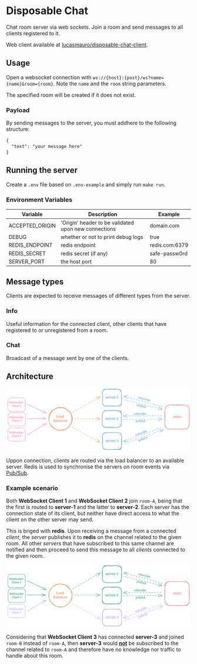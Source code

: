# Disposable Chat
Chat room server via web sockets. Join a room and send messages to all clients registered to it.

Web client available at [lucasmauro/disposable-chat-client](https://github.com/lucasmauro/disposable-chat-client).

## Usage
Open a websocket connection with `ws://{host}:{post}/ws?name={name}&room={room}`. Note the `name` and the `room` string parameters.

The specified room will be created if it does not exist.

### Payload
By sending messages to the server, you must addhere to the following structure:
```
{
  "text": "your message here"
}
```

## Running the server
Create a `.env` file based on `.env-example` and simply run `make run`.

### Environment Variables
| Variable          | Description                                               | Example
| ----------------- | --------------------------------------------------------- | ----
| ACCEPTED_ORIGIN   | 'Origin' header to be validated upon new connections      | domain.com
| DEBUG             | whether or not to print debug logs                        | true
| REDIS_ENDPOINT    | redis endpoint                                            | redis.com:6379
| REDIS_SECRET      | redis secret (if any)                                     | safe-passw0rd
| SERVER_PORT       | the host port                                             | 80

## Message types
Clients are expected to receive messages of different types from the server.

### Info
Useful information for the connected client, other clients that have registered to or unregistered from a room.

### Chat
Broadcast of a message sent by one of the clients.

## Architecture

![Architecture Diagram](./assets/architecture.png "Architecture Diagram")

Uppon connection, clients are routed via the load balancer to an available server. Redis is used to synchronise the servers on room events via [Pub/Sub](https://redis.io/docs/latest/develop/interact/pubsub/).

### Example scenario
Both **WebSocket Client 1** and **WebSocket Client 2** join `room-A`, being that the first is routed to **server-1** and the latter to **server-2**. Each server has the connection state of its client, but neither have direct access to what the client on the other server may send.

This is briged with **redis**. Upon receiving a message from a connected *client*, the *server* publishes it to **redis** on the channel related to the given room. All other *servers* that have subscribed to this same channel are notified and then proceed to send this message to all *clients* connected to the given room.

![Architecture Example Diagram](./assets/architecture-example.png "Architecture Example Diagram")

Considering that **WebSocket Client 3** has connected **server-3** and joined `room-B` instead of `room-A`, then **server-3** would <u>**not**</u> be subscribed to the channel related to `room-A` and therefore have no knowledge nor traffic to handle about this room.
